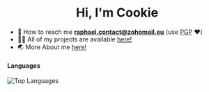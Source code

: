 <h1 align="center">Hi, I'm Cookie</h1>

- 📧 How to reach me **[raphael.contact@zohomail.eu](mailto:raphael.contact@zohomail.eu)** (use [PGP](https://keys.openpgp.org/search?q=raphael.contact%40zohomail.eu) ❤️)
- 👨‍💻 All of my projects are available [here!](https://github.com/cookie0o?tab=repositories)   
- 🌏 More About me [here!](https://cookie0o.github.io/personal-website/)  

#### Languages

![Top Languages](https://github-readme-stats.vercel.app/api/top-langs/?username=cookie0o&layout=donut&theme=transparent&hide_title=true&hide_border=true)
